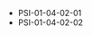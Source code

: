 <!--
    ATTENTION: This file was generated via gradle!
               Do NOT manually edit this file! Any such changes will be overwritten!
-->
* PSI-01-04-02-01
* PSI-01-04-02-02
